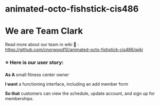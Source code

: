 # animated-octo-fishstick-cis486
<h1>We are Team Clark</h1>

Read more about our team in wiki 📖 : https://github.com/cnorwood10/animated-octo-fishstick-cis486/wiki

<h3>⭐ Here is our user story:  </h3>

**As A** small fitness center owner

**I want** a functioning interface, including an add member form

**So that** customers can view the schedule, update account, and sign up for memberships.
